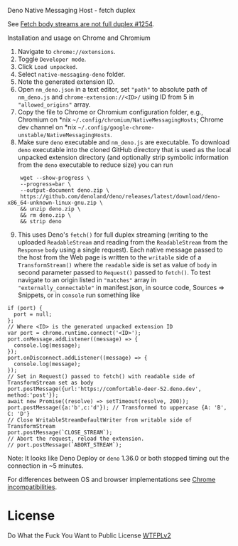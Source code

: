 Deno Native Messaging Host - fetch duplex

See [Fetch body streams are not full duplex #1254](https://github.com/whatwg/fetch/issues/1254).

Installation and usage on Chrome and Chromium

1. Navigate to `chrome://extensions`.
2. Toggle `Developer mode`.
3. Click `Load unpacked`.
4. Select `native-messaging-deno` folder.
5. Note the generated extension ID.
6. Open `nm_deno.json` in a text editor, set `"path"` to absolute path of `nm_deno.js` and `chrome-extension://<ID>/` using ID from 5 in `"allowed_origins"` array. 
7. Copy the file to Chrome or Chromium configuration folder, e.g., Chromium on \*nix `~/.config/chromium/NativeMessagingHosts`; Chrome dev channel on \*nix `~/.config/google-chrome-unstable/NativeMessagingHosts`.
8. Make sure `deno` executable and `nm_deno.js` are executable. To download `deno` executable into the cloned GitHub directory that is used as the local unpacked extension directory (and optionally strip symbolic information from the `deno` executable to reduce size) you can run
```
    wget --show-progress \
    --progress=bar \
    --output-document deno.zip \
    https://github.com/denoland/deno/releases/latest/download/deno-x86_64-unknown-linux-gnu.zip \
    && unzip deno.zip \
    && rm deno.zip \
    && strip deno 
```
9. This uses Deno's `fetch()` for full duplex streaming (writing to the uploaded `ReadableStream` and reading from the `ReadableStream` from the `Response` `body` using a single request). Each native message passed to the host from the Web page is written to the `writable` side of a `TransformStream()` where the `readable` side is set as value of `body` in second parameter passed to `Request()` passed to `fetch()`. To test navigate to an origin listed in `"matches"` array in `"externally_connectable"` in manifest.json, in source code, Sources => Snippets, or in `console` run something like

```
if (port) {
  port = null;
};
// Where <ID> is the generated unpacked extension ID
var port = chrome.runtime.connect('<ID>'); 
port.onMessage.addListener((message) => {
  console.log(message);
});
port.onDisconnect.addListener((message) => {
  console.log(message);
});
// Set in Request() passed to fetch() with readable side of TransformStream set as body
port.postMessage({url:'https://comfortable-deer-52.deno.dev', method:'post'});
await new Promise((resolve) => setTimeout(resolve, 200));
port.postMessage({a:'b',c:'d'}); // Transformed to uppercase {A: 'B', C: 'D'}
// Close WritableStreamDefaultWriter from writable side of TransformStream
port.postMessage(`CLOSE_STREAM`);
// Abort the request, reload the extension.
// port.postMessage(`ABORT_STREAM`);
```

Note: It looks like Deno Deploy or `deno` 1.36.0 or both stopped timing out the connection in ~5 minutes.

For differences between OS and browser implementations see [Chrome incompatibilities](https://developer.mozilla.org/en-US/docs/Mozilla/Add-ons/WebExtensions/Chrome_incompatibilities#native_messaging).

# License
Do What the Fuck You Want to Public License [WTFPLv2](http://www.wtfpl.net/about/)
